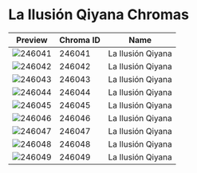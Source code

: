 # La Ilusión Qiyana Chromas

| Preview | Chroma ID | Name |
|---------|-----------|------|
| ![246041](https://raw.communitydragon.org/latest/plugins/rcp-be-lol-game-data/global/default/v1/champion-chroma-images/246/246041.png) | 246041 | La Ilusión Qiyana |
| ![246042](https://raw.communitydragon.org/latest/plugins/rcp-be-lol-game-data/global/default/v1/champion-chroma-images/246/246042.png) | 246042 | La Ilusión Qiyana |
| ![246043](https://raw.communitydragon.org/latest/plugins/rcp-be-lol-game-data/global/default/v1/champion-chroma-images/246/246043.png) | 246043 | La Ilusión Qiyana |
| ![246044](https://raw.communitydragon.org/latest/plugins/rcp-be-lol-game-data/global/default/v1/champion-chroma-images/246/246044.png) | 246044 | La Ilusión Qiyana |
| ![246045](https://raw.communitydragon.org/latest/plugins/rcp-be-lol-game-data/global/default/v1/champion-chroma-images/246/246045.png) | 246045 | La Ilusión Qiyana |
| ![246046](https://raw.communitydragon.org/latest/plugins/rcp-be-lol-game-data/global/default/v1/champion-chroma-images/246/246046.png) | 246046 | La Ilusión Qiyana |
| ![246047](https://raw.communitydragon.org/latest/plugins/rcp-be-lol-game-data/global/default/v1/champion-chroma-images/246/246047.png) | 246047 | La Ilusión Qiyana |
| ![246048](https://raw.communitydragon.org/latest/plugins/rcp-be-lol-game-data/global/default/v1/champion-chroma-images/246/246048.png) | 246048 | La Ilusión Qiyana |
| ![246049](https://raw.communitydragon.org/latest/plugins/rcp-be-lol-game-data/global/default/v1/champion-chroma-images/246/246049.png) | 246049 | La Ilusión Qiyana |